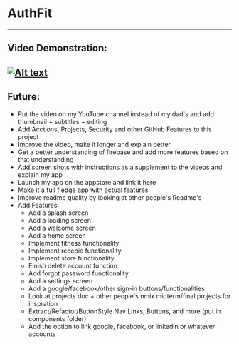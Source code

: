 # AuthFit
---
## Video Demonstration:
[![Alt text](https://img.youtube.com/vi/WTCIIdSxvLg/0.jpg)](https://www.youtube.com/watch?v=WTCIIdSxvLg)
---
## Future:
* Put the video on my YouTube channel instead of my dad's and add thumbnail + subtitles + editing
* Add Acctions, Projects, Security and other GitHub Features to this project
* Improve the video, make it longer and explain better
* Get a better understanding of firebase and add more features based on that understanding
* Add screen shots with instructions as a supplement to the videos and explain my app
* Launch my app on the appstore and link it here
* Make it a full fledge app with actual features
* Improve readme quality by looking at other people's Readme's
* Add Features:
    * Add a splash screen
    * Add a loading screen
    * Add a welcome screen
    * Add a home screen
    * Implement fitness functionality
    * Implement recepie functionality
    * Implement store functionality
    * Finish delete account function
    * Add forgot password functionality
    * Add a settings screen
    * Add a google/facebook/other sign-in buttons/functionalities
    * Look at projects doc + other people's nmix midterm/final projects for inspration
    * Extract/Refactor/ButtonStyle Nav Links, Buttons, and more (put in components folder)
    * Add the option to link google, facebook, or linkedin or whatever accounts
